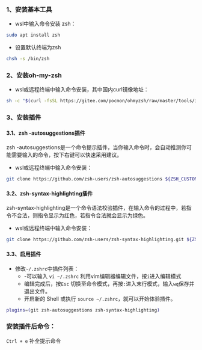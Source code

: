### 1、安装基本工具

- wsl中输入命令安装 zsh：
```bash
sudo apt install zsh
```

- 设置默认终端为zsh
```bash
chsh -s /bin/zsh
```
### 2、安装oh-my-zsh

- wsl或远程终端中输入命令安装，其中国内curl镜像地址：
```bash
sh -c "$(curl -fsSL https://gitee.com/pocmon/ohmyzsh/raw/master/tools/install.sh)"
```

### 3、安装插件

#### 3.1、zsh -autosuggestions插件
zsh -autosuggestions是一个命令提示插件，当你输入命令时，会自动推测你可能需要输入的命令，按下右键可以快速采用建议。
-  wsl或远程终端中输入命令安装：
```bash
git clone https://github.com/zsh-users/zsh-autosuggestions ${ZSH_CUSTOM:-~/.oh-my-zsh/custom}/plugins/zsh-autosuggestions
```
#### 3.2、zsh-syntax-highlighting插件
zsh-syntax-highlighting是一个命令语法校验插件，在输入命令的过程中，若指令不合法，则指令显示为红色，若指令合法就会显示为绿色。
-  wsl或远程终端中输入命令安装：
```bash
git clone https://github.com/zsh-users/zsh-syntax-highlighting.git ${ZSH_CUSTOM:-~/.oh-my-zsh/custom}/plugins/zsh-syntax-highlighting
```
#### 3.3、启用插件
- 修改`~/.zshrc`中插件列表：
	- -可以输入 `vi ~/.zshrc` 利用vim编辑器编辑文件，按`i`进入编辑模式
	- 编辑完成后，按`Esc` 切换至命令模式，再按`:`进入末行模式，输入`wq`保存并退出文件。 
	- 开启新的 Shell 或执行 `source ~/.zshrc`，就可以开始体验插件。
```bash
plugins=(git zsh-autosuggestions zsh-syntax-highlighting)
```


### 安装插件后命令：

`Ctrl + e` 补全提示命令